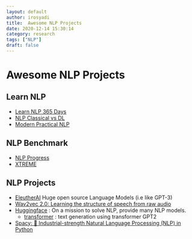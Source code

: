 ```yaml
---
layout: default
author: irosyadi
title:  Awesome NLP Projects
date: 2020-12-14 15:30:14
category: research
tags: ["NLP"]
draft: false
---
```


# Awesome NLP Projects

## Learn NLP
- [Learn NLP 365 Days](https://ryanong.co.uk/natural-language-processing-365/)
- [NLP Classical vs DL](https://github.com/JosephAssaker/Twitter-Sentiment-Analysis-Classical-Approach-VS-Deep-Learning)
- [Modern Practical NLP](https://github.com/jmugan/modern_practical_nlp)

## NLP Benchmark
- [NLP Progress](https://nlpprogress.com/)
- [XTREME](https://sites.research.google/xtreme)

## NLP Projects
- [EleutherAI](https://docs.google.com/document/d/1wfCZBd18DMNt6YcC6boPNMd9qzzH3zpHHfKj4dezk0g/edit#) Huge open source Language Models (i.e like GPT-3)
- [Wav2vec 2.0: Learning the structure of speech from raw audio](https://ai.facebook.com/blog/wav2vec-20-learning-the-structure-of-speech-from-raw-audio/)
- [Huggingface](https://huggingface.co/) : On a mission to solve NLP, provide many NLP models.
    - [transformer](https://transformer.huggingface.co/) : text generation using transformer GPT2
- [Spacy: 💫 Industrial-strength Natural Language Processing (NLP) in Python](https://github.com/explosion/spaCy/)